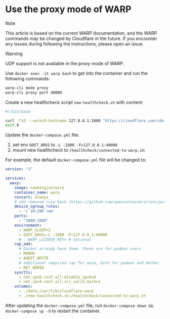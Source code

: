 # Use the proxy mode of WARP

> [!NOTE]
> This article is based on the current WARP documentation, and the WARP commands may be changed by Cloudflare in the future. If you encounter any issues during following the instructions, please open an issue.

> [!WARNING]
> UDP support is not available in the proxy mode of WARP.

Use `docker exec -it warp bash` to get into the container and run the following commands:

```bash
warp-cli mode proxy
warp-cli proxy port 40000
```

Create a new healthcheck script `new-healthcheck.sh` with content:

```bash
#!/bin/bash

curl -fsS --socks5-hostname 127.0.0.1:1080 "https://cloudflare.com/cdn-cgi/trace" | grep -qE "warp=(plus|on)" || exit 1
exit 0
```

Update the `docker-compose.yml` file:
1. set env `GOST_ARGS` to `-L :1080 -F=127.0.0.1:40000`
2. mount new healthcheck to `/healthcheck/connected-to-warp.sh`:

For example, the default `docker-compose.yml` file will be changed to:

```yaml
version: "3"

services:
  warp:
    image: caomingjun/warp
    container_name: warp
    restart: always
    # add removed rule back (https://github.com/opencontainers/runc/pull/3468)
    device_cgroup_rules:
      - 'c 10:200 rwm'
    ports:
      - "1080:1080"
    environment:
      - WARP_SLEEP=2
      - GOST_ARGS=-L :1080 -F=127.0.0.1:40000
      # - WARP_LICENSE_KEY= # optional
    cap_add:
      # Docker already have them, these are for podman users
      - MKNOD
      - AUDIT_WRITE
      # additional required cap for warp, both for podman and docker
      - NET_ADMIN
    sysctls:
      - net.ipv6.conf.all.disable_ipv6=0
      - net.ipv4.conf.all.src_valid_mark=1
    volumes:
      - ./data:/var/lib/cloudflare-warp
      - ./new-healthcheck.sh:/healthcheck/connected-to-warp.sh
```

After updating the `docker-compose.yml` file, run `docker-compose down && docker-compose up -d` to restart the container.
